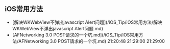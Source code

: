 ## iOS常用方法

- [解决WKWebView不弹出javascript Alert问题](/iOS_Tip/iOS常用方法/解决WKWebView不弹出javascript Alert问题.md)
- [AFNetworking 3.0 POST请求的一个坑.md](/iOS_Tip/iOS常用方法/AFNetworking 3.0 POST请求的一个坑.md)
21:20:48
21:29:00
21:29:00
